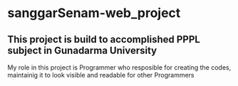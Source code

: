 # sanggarSenam-web_project


## This project is build to accomplished PPPL subject in Gunadarma University
My role in this project is Programmer who resposible for creating the codes, maintainig it to look visible and readable for other Programmers

